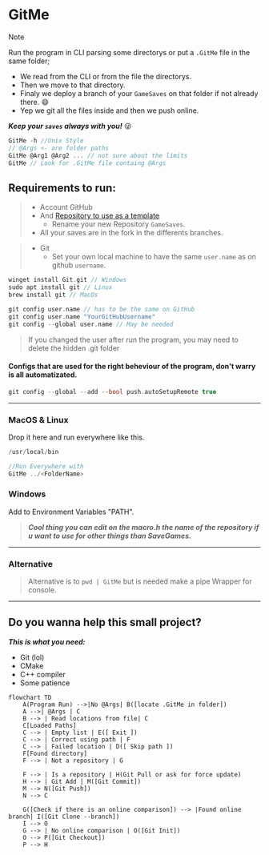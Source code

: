 # GitMe

> [!NOTE]
> Run the program in CLI parsing some directorys or put a `.GitMe` file in the same folder;
>
> - We read from the CLI or from the file the directorys.
> - Then we move to that directory.
> - Finaly we deploy a branch of your `GameSaves` on that folder if not already there. 😄
> - Yep we git all the files inside and then we push online.
>
> **_Keep your `saves` always with you!_** 😜

```c
GitMe -h //Unix Style
// @Args <- are folder paths
GitMe @Arg1 @Arg2 ... // not sure about the limits
GitMe // Look for .GitMe file containg @Args
```

## Requirements to run:

> - Account GitHub
> - And [Repository to use as a template](https://github.com/Raven-s-Soul/GitMeTemplate)
>   - Rename your new Repository `GameSaves`.
> - All your saves are in the fork in the differents branches.

> - Git
>   - Set your own local machine to have the same `user.name` as on github `username`.

```c
winget install Git.git // Windows
sudo apt install git // Linux
brew install git // MacOs
```

```c
git config user.name // has to be the same on GitHub
git config user.name "YourGitHubUsername"
git config --global user.name // May be needed
```

> If you changed the user after run the program, you may need to delete the hidden .git folder

#### Configs that are used for the right beheviour of the program, don't warry is all automatizated.

```c
git config --global --add --bool push.autoSetupRemote true
```

---

### MacOS & Linux

Drop it here and run everywhere like this.

```c
/usr/local/bin

//Run Everywhere with
GitMe ../<FolderName>
```

### Windows

Add to Environment Variables "PATH".

> **_Cool thing you can edit on the macro.h the name of the repository if u want to use for other things than SaveGames._**

---

### Alternative

> Alternative is to `pwd | GitMe` but is needed make a pipe Wrapper for console.

---

## Do you wanna help this small project?

**_This is what you need:_**

- Git (lol)
- CMake
- C++ compiler
- Some patience

```mermaid
flowchart TD
    A(Program Run) -->|No @Args| B([locate .GitMe in folder])
    A -->| @Args | C
    B --> | Read locations from file| C
    C[Loaded Paths]
    C --> | Empty list | E([ Exit ])
    C --> | Correct using path | F 
    C --> | Failed location | D([ Skip path ])
    F[Found directory] 
    F --> | Not a repository | G

    F --> | Is a repository | H(Git Pull or ask for force update)
    H --> | Git Add | M([Git Commit])
    M --> N([Git Push])
    N --> C
    
    G([Check if there is an online comparison]) --> |Found online branch| I([Git Clone --branch])
    I --> O
    G --> | No online comparison | O([Git Init])
    O --> P([Git Checkout])
    P --> H
```
